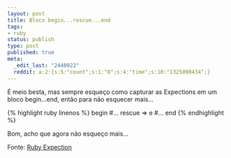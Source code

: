 ```yaml
---
layout: post
title: Bloco begin...rescue...end
tags:
- ruby
status: publish
type: post
published: true
meta:
  _edit_last: "2440922"
  reddit: a:2:{s:5:"count";s:1:"0";s:4:"time";s:10:"1325090434";}
---
```

É meio besta, mas sempre esqueço como capturar as Expections em um bloco begin...end, então para não esquecer mais...

{% highlight ruby linenos %}
begin
  #...
rescue => e
  #...
end
{% endhighlight %}

Bom, acho que agora não esqueço mais...

Fonte: [Ruby Expection](http://rubylearning.com/satishtalim/ruby_exceptions.html)
